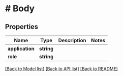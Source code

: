 # # Body

## Properties

Name | Type | Description | Notes
------------ | ------------- | ------------- | -------------
**application** | **string** |  | 
**role** | **string** |  | 

[[Back to Model list]](../../README.md#documentation-for-models) [[Back to API list]](../../README.md#documentation-for-api-endpoints) [[Back to README]](../../README.md)


